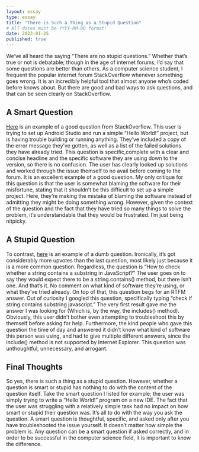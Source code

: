 ```yaml
---
layout: essay
type: essay
title: "There is Such a Thing as a Stupid Question"
# All dates must be YYYY-MM-DD format!
date: 2023-01-25
published: true
---
```


We’ve all heard the saying “There are no stupid questions.” Whether that’s true or not is debatable; though in the age of internet forums, I’d say that some questions are better than others. As a computer science student, I frequent the popular internet forum StackOverflow whenever something goes wrong. It is an incredibly helpful tool that almost anyone who’s coded before knows about. But there are good and bad ways to ask questions, and that can be seen clearly on StackOverflow.

## A Smart Question

[Here](https://stackoverflow.com/questions/68387270/android-studio-error-installed-build-tools-revision-31-0-0-is-corrupted/68430992#68430992) is an example of a good question from StackOverflow. This user is trying to set up Android Studio and run a simple “Hello World!” project, but is having trouble building or running anything. They’ve included a copy of the error message they’ve gotten, as well as a list of the failed solutions they have already tried. This question is specific,complete with a clear and concise headline and the specific software they are using down to the version, so there is no confusion. The user has clearly looked up solutions and worked through the issue themself to no avail before coming to the forum. It is an excellent example of a good question. My only critique for this question is that the user is somewhat blaming the software for their misfortune, stating that it shouldn’t be this difficult to set up a simple project. Here, they’re making the mistake of blaming the software instead of admitting they might be doing something wrong. However, given the context of the question and the fact that they have tried so many things to solve the problem, it’s understandable that they would be frustrated. I’m just being nitpicky.

## A Stupid Question

To contrast, [here](https://stackoverflow.com/questions/1789945/how-to-check-whether-a-string-contains-a-substring-in-javascript/1789952#1789952) is an example of a dumb question. Ironically, it’s got considerably more upvotes than the last question, most likely just because it is a more common question. Regardless, the question is “How to check whether a string contains a substring in JavaScript?” The user goes on to say they would expect there to be a string.contains() method, but there isn’t one. And that’s it. No comment on what kind of software they’re using, or what they’ve tried already. On top of that, this question begs for an RTFM answer. Out of curiosity I googled this question, specifically typing “check if string contains substring javascript.” The very first result gave me the answer I was looking for (Which is, by the way, the includes() method). Obviously, this user didn’t bother even attempting to troubleshoot this by themself before asking for help. Furthermore, the kind people who gave this question the time of day and answered it didn’t know what kind of software this person was using, and had to give multiple different answers, since the include() method is not supported by Internet Explorer. This question was unthoughtful, unnecessary, and arrogant.

## Final Thoughts

So yes, there is such a thing as a stupid question. However, whether a question is smart or stupid has nothing to do with the content of the question itself. Take the smart question I listed for example; the user was simply trying to write a “Hello World!” program on a new IDE. The fact that the user was struggling with a relatively simple task had no impact on how smart or stupid their question was. It’s all to do with the way you ask the question. A smart question is thoughtful, specific, and asked only after you have troubleshooted the issue yourself. It doesn’t matter how simple the problem is. Any question can be a smart question if asked correctly, and in order to be successful in the computer science field, it is important to know the difference. 
